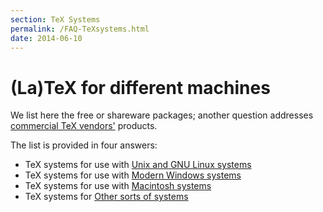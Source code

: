 ```yaml
---
section: TeX Systems
permalink: /FAQ-TeXsystems.html
date: 2014-06-10
---
```


# (La)TeX for different machines

We list here the free or shareware packages;
  another question addresses
  [commercial TeX vendors'](FAQ-commercial.md) products.

The list is provided in four answers:
  

-  TeX systems for use with
    [Unix and GNU Linux systems](FAQ-sysunix.md)
-  TeX systems for use with 
    [Modern Windows systems](FAQ-syswin32.md)
-  TeX systems for use with 
    [Macintosh systems](FAQ-sysmac.md)
-  TeX systems for 
    [Other sorts of systems](FAQ-sysother.md)

